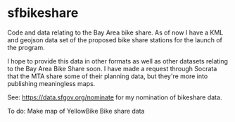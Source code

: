 sfbikeshare
===========

Code and data relating to the Bay Area bike share. As of now I have a KML and geojson data set of the proposed bike share 
stations for the launch of the program.  

I hope to provide this data in other formats as well as other datasets relating to
the Bay Area Bike Share soon. I have made a request through Socrata that the MTA share some of their planning data,
but they're more into publishing meaningless maps.

See: https://data.sfgov.org/nominate for my nomination of bikeshare data.

To do:
Make map of YellowBike Bike share data

